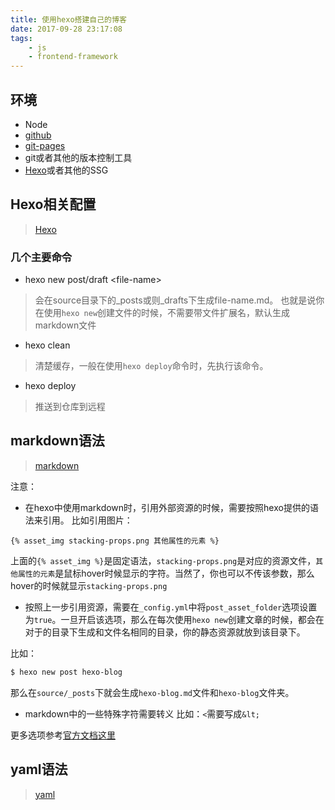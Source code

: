 ```yaml
---
title: 使用hexo搭建自己的博客
date: 2017-09-28 23:17:08
tags: 
    - js
    - frontend-framework
---
```

## 环境
- Node
- [github](https://github.com/)
- [git-pages](https://pages.github.com/)
- git或者其他的版本控制工具
- [Hexo](https://github.com/hexojs/hexo)或者其他的SSG

## Hexo相关配置
> [Hexo](https://hexo.io/)

### 几个主要命令
- hexo new post/draft &lt;file-name&gt;

> 会在source目录下的_posts或则_drafts下生成file-name.md。
> 也就是说你在使用`hexo new`创建文件的时候，不需要带文件扩展名，默认生成markdown文件

- hexo clean

> 清楚缓存，一般在使用`hexo deploy`命令时，先执行该命令。

- hexo deploy

> 推送到仓库到远程


## markdown语法
> [markdown](http://www.appinn.com/markdown/)

注意：
- 在hexo中使用markdown时，引用外部资源的时候，需要按照hexo提供的语法来引用。
比如引用图片：
```
{% asset_img stacking-props.png 其他属性的元素 %}
```

上面的`{% asset_img %}`是固定语法，`stacking-props.png`是对应的资源文件，`其他属性的元素`是鼠标hover时候显示的字符。当然了，你也可以不传该参数，那么hover的时候就显示`stacking-props.png`

- 按照上一步引用资源，需要在`_config.yml`中将`post_asset_folder`选项设置为`true`。一旦开启该选项，那么在每次使用`hexo new`创建文章的时候，都会在对于的目录下生成和文件名相同的目录，你的静态资源就放到该目录下。

比如：
```bash
$ hexo new post hexo-blog
```

那么在`source/_posts`下就会生成`hexo-blog.md`文件和`hexo-blog`文件夹。

- markdown中的一些特殊字符需要转义
比如：`<`需要写成`&lt;`

更多选项参考[官方文档这里](https://hexo.io/docs/asset-folders.html)

## yaml语法
> [yaml](http://www.ruanyifeng.com/blog/2016/07/yaml.html?f=tt)

